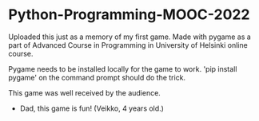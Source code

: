 # Python-Programming-MOOC-2022

Uploaded this just as a memory of my first game.
Made with pygame as a part of Advanced Course in Programming in University of Helsinki online course.

Pygame needs to be installed locally for the game to work. 
'pip install pygame' on the command prompt should do the trick.

This game was well received by the audience.
  - Dad, this game is fun!
  (Veikko, 4 years old.)
